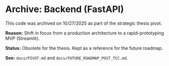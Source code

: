 # Archive: Backend (FastAPI)

This code was archived on 10/27/2025 as part of the strategic thesis pivot.

**Reason:** Shift in focus from a production architecture to a rapid-prototyping MVP (Streamlit).

**Status:** Obsolete for the thesis. Kept as a reference for the future roadmap.

**See:** `docs/PIVOT.md` and `docs/FUTURE_ROADMAP_POST_TCC.md`.
